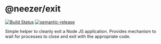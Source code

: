 # @neezer/exit

[![Build Status](https://travis-ci.org/neezer/node-exit.svg?branch=master)](https://travis-ci.org/neezer/node-exit)
[![semantic-release](https://img.shields.io/badge/%20%20%F0%9F%93%A6%F0%9F%9A%80-semantic--release-e10079.svg)](https://github.com/semantic-release/semantic-release)

Simple helper to cleanly exit a Node JS application. Provides mechanism to wait
for processes to close and exit with the appropriate code.
